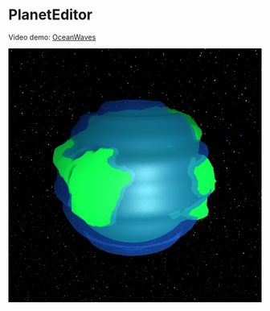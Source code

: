 # PlanetEditor

Video demo: [OceanWaves](https://youtu.be/huCy9Jo16VI)

![Thumbnail](/thumbnail.png?raw=true)
